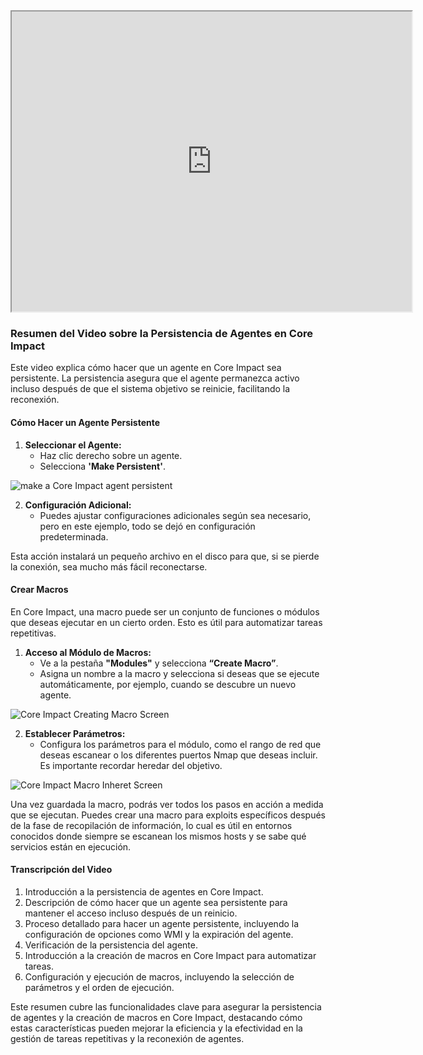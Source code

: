 <iframe src="https://drive.google.com/file/d/1B8EwZpd-itipNN11VYdbu9SHC2YomTBY/preview" width="640" height="480" allow="autoplay"></iframe>




### Resumen del Video sobre la Persistencia de Agentes en Core Impact

Este video explica cómo hacer que un agente en Core Impact sea persistente. La persistencia asegura que el agente permanezca activo incluso después de que el sistema objetivo se reinicie, facilitando la reconexión.

#### Cómo Hacer un Agente Persistente

1. **Seleccionar el Agente:**
   - Haz clic derecho sobre un agente.
   - Selecciona **'Make Persistent'**.

![make a Core Impact agent persistent](https://www.coresecurity.com/sites/default/files/2020-10/Make%20Persistent.PNG)

2. **Configuración Adicional:**
   - Puedes ajustar configuraciones adicionales según sea necesario, pero en este ejemplo, todo se dejó en configuración predeterminada.

Esta acción instalará un pequeño archivo en el disco para que, si se pierde la conexión, sea mucho más fácil reconectarse.

#### Crear Macros

En Core Impact, una macro puede ser un conjunto de funciones o módulos que deseas ejecutar en un cierto orden. Esto es útil para automatizar tareas repetitivas.

1. **Acceso al Módulo de Macros:**
   - Ve a la pestaña **"Modules"** y selecciona **“Create Macro”**.
   - Asigna un nombre a la macro y selecciona si deseas que se ejecute automáticamente, por ejemplo, cuando se descubre un nuevo agente.

![Core Impact Creating Macro Screen](https://www.coresecurity.com/sites/default/files/2020-12/Core-Impact-Creating-Macro.jpg)

2. **Establecer Parámetros:**
   - Configura los parámetros para el módulo, como el rango de red que deseas escanear o los diferentes puertos Nmap que deseas incluir. Es importante recordar heredar del objetivo.

![Core Impact Macro Inheret Screen](https://www.coresecurity.com/sites/default/files/2020-12/Core-Impact-Inheret-from-target.jpg)

Una vez guardada la macro, podrás ver todos los pasos en acción a medida que se ejecutan. Puedes crear una macro para exploits específicos después de la fase de recopilación de información, lo cual es útil en entornos conocidos donde siempre se escanean los mismos hosts y se sabe qué servicios están en ejecución.

#### Transcripción del Video

1. Introducción a la persistencia de agentes en Core Impact.
2. Descripción de cómo hacer que un agente sea persistente para mantener el acceso incluso después de un reinicio.
3. Proceso detallado para hacer un agente persistente, incluyendo la configuración de opciones como WMI y la expiración del agente.
4. Verificación de la persistencia del agente.
5. Introducción a la creación de macros en Core Impact para automatizar tareas.
6. Configuración y ejecución de macros, incluyendo la selección de parámetros y el orden de ejecución.

Este resumen cubre las funcionalidades clave para asegurar la persistencia de agentes y la creación de macros en Core Impact, destacando cómo estas características pueden mejorar la eficiencia y la efectividad en la gestión de tareas repetitivas y la reconexión de agentes.
